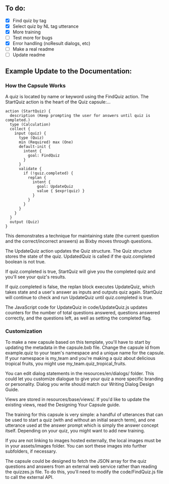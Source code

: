 ## To do:

- [x] Find quiz by tag
- [x] Select quiz by NL tag utterance
- [x] More training
- [ ] Test more for bugs
- [x] Error handling (noResult dialogs, etc)
- [ ] Make a real readme
- [ ] Update readme

## Example Update to the Documentation:

### How the Capsule Works

A quiz is located by name or keyword using the FindQuiz action. The StartQuiz action is the heart of the Quiz capsule:...

```
action (StartQuiz) {
  description (Keep prompting the user for answers until quiz is completed.)
  type (Calculation)
  collect {
    input (quiz) {
      type (Quiz)
      min (Required) max (One)
      default-init {
        intent {
          goal: FindQuiz
        }
      }
      validate {
        if (!quiz.completed) {
          replan {
            intent {
              goal: UpdateQuiz
              value { $expr(quiz) }
            }
          }
        }
      }
    }
  }
  output (Quiz)
}
```

This demonstrates a technique for maintaining state (the current question and the correct/incorrect answers) as Bixby moves through questions.

The UpdateQuiz action updates the Quiz structure. The Quiz structure stores the state of the quiz. UpdatedQuiz is called if the quiz.completed boolean is not true.

If quiz.completed is true, StartQuiz will give you the completed quiz and you'll see your quiz's results.

If quiz.completed is false, the replan block executes UpdateQuiz, which takes state and a user's answer as inputs and outputs quiz again. StartQuiz will continue to check and run UpdateQuiz until quiz.completed is true.

The JavaScript code for UpdateQuiz in code/UpdateQuiz.js updates counters for the number of total questions answered, questions answered correctly, and the questions left, as well as setting the completed flag.

### Customization

To make a new capsule based on this template, you'll have to start by updating the metadata in the capsule.bxb file. Change the capsule id from example.quiz to your team's namespace and a unique name for the capsule. If your namespace is my_team and you're making a quiz about delicious tropical fruits, you might use my_team.quiz_tropical_fruits.

You can edit dialog statements in the resources/en/dialogs/ folder. This could let you customize dialogue to give your quiz a more specific branding or personality. Dialog you write should match our Writing Dialog Design Guide.

Views are stored in resources/base/views/. If you'd like to update the existing views, read the Designing Your Capsule guide.

The training for this capsule is very simple: a handful of utterances that can be used to start a quiz (with and without an initial search term), and one utterance used at the answer prompt which is simply the answer concept itself. Depending on your quiz, you might want to add new training.

If you are not linking to images hosted externally, the local images must be in your assets/images folder. You can sort these images into further subfolders, if necessary.

The capsule could be designed to fetch the JSON array for the quiz questions and answers from an external web service rather than reading the quizzes.js file. To do this, you'll need to modify the code/FindQuiz.js file to call the external API.
